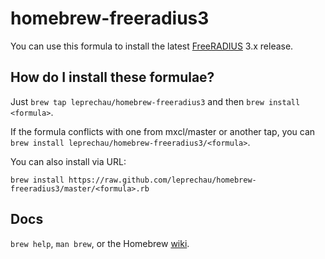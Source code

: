 homebrew-freeradius3
====================

You can use this formula to install the latest [FreeRADIUS][] 3.x release.

How do I install these formulae?
--------------------------------
Just `brew tap leprechau/homebrew-freeradius3` and then `brew install <formula>`.

If the formula conflicts with one from mxcl/master or another tap, you can `brew install leprechau/homebrew-freeradius3/<formula>`.

You can also install via URL:


    brew install https://raw.github.com/leprechau/homebrew-freeradius3/master/<formula>.rb


Docs
----
`brew help`, `man brew`, or the Homebrew [wiki][].


[FreeRADIUS]:https://github.com/FreeRADIUS/freeradius-server
[wiki]:http://wiki.github.com/mxcl/homebrew
